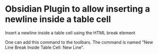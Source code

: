 # Obsidian Plugin to allow inserting a newline inside a table cell
Insert a newline inside a table cell using the HTML break element

One can add this command to the toolbars. The command is named "New Line Break Inside Table Cell: New Line".


